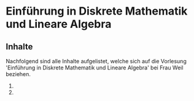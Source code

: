 # Einführung in Diskrete Mathematik und Lineare Algebra


## Inhalte

Nachfolgend sind alle Inhalte aufgelistet, welche sich auf die Vorlesung 'Einführung in Diskrete Mathematik und
Lineare Algebra' bei Frau Weil beziehen.

1. [](Informationen_DMLA.md)
2. [](Mengenlehre.md)